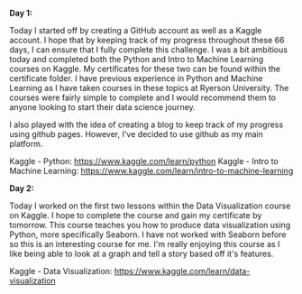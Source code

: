 **Day 1:**

Today I started off by creating a GitHub account as well as a Kaggle account. I hope that by keeping track of my progress throughout these 66 days, I can ensure that I 
fully complete this challenge.
I was a bit ambitious today and completed both the Python and Intro to Machine Learning courses on Kaggle. My certificates for these two can be found within the certificate folder.
I have previous experience in Python and Machine Learning as I have taken courses in these topics at Ryerson University. The courses were fairly simple to complete and I would 
recommend them to anyone looking to start their data science journey. 

I also played with the idea of creating a blog to keep track of my progress using github pages. However, I've decided to use github as my main platform. 

Kaggle - Python: https://www.kaggle.com/learn/python
Kaggle - Intro to Machine Learning: https://www.kaggle.com/learn/intro-to-machine-learning

**Day 2:**

Today I worked on the first two lessons within the Data Visualization course on Kaggle. I hope to complete the course and gain my certificate by tomorrow. This course teaches you how to produce data visualization using Python, more specifically Seaborn. I have not worked with Seaborn before so this is an interesting course for me. I'm really enjoying this course as I like being able to look at a graph and tell a story based off it's features.

Kaggle - Data Visualization: https://www.kaggle.com/learn/data-visualization



